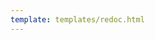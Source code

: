 ```yaml
---
template: templates/redoc.html
---
```


<redoc spec-url=../../../apis/restapis/onboard-admins-self-service.yaml></redoc>
<script src="https://cdn.jsdelivr.net/npm/redoc@next/bundles/redoc.standalone.js"> </script>
